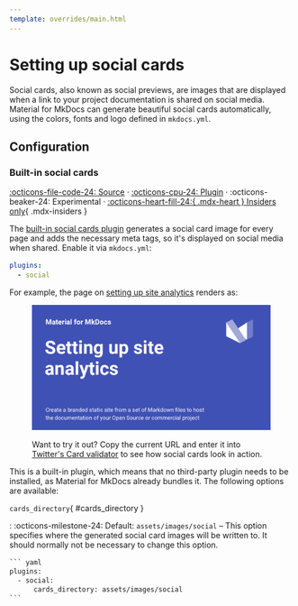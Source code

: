 ```yaml
---
template: overrides/main.html
---
```


# Setting up social cards

Social cards, also known as social previews, are images that are displayed when
a link to your project documentation is shared on social media. Material for
MkDocs can generate beautiful social cards automatically, using the colors,
fonts and logo defined in `mkdocs.yml`.

## Configuration

### Built-in social cards

[:octicons-file-code-24: Source][1] ·
[:octicons-cpu-24: Plugin][1] ·
:octicons-beaker-24: Experimental ·
[:octicons-heart-fill-24:{ .mdx-heart } Insiders only][1]{ .mdx-insiders }

The [built-in social cards plugin][1] generates a social card image for every
page and adds the necessary meta tags, so it's displayed on social media when
shared. Enable it via `mkdocs.yml`:

``` yaml
plugins:
  - social
```

For example, the page on [setting up site analytics][2] renders as:

<figure markdown="1">

[![Social Cards][3]][3]

  <figcaption markdown="1">

Want to try it out? Copy the current URL and enter it into [Twitter's Card
validator][4] to see how social cards look in action.

  </figcaption>
</figure>

This is a built-in plugin, which means that no third-party plugin needs to be 
installed, as Material for MkDocs already bundles it. The following options
are available:

`cards_directory`{ #cards_directory }

:   :octicons-milestone-24: Default: `assets/images/social` – This option
    specifies where the generated social card images will be written to. It
    should normally not be necessary to change this option.

    ``` yaml
    plugins:
      - social:
          cards_directory: assets/images/social
    ```

  [1]: ../insiders/index.md
  [2]: setting-up-site-analytics.md
  [3]: ../assets/screenshots/social-cards.png
  [4]: https://cards-dev.twitter.com/validator
